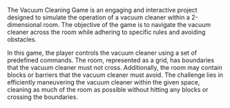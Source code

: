 The Vacuum Cleaning Game is an engaging and interactive project designed to simulate the operation of a vacuum cleaner within a 2-dimensional room. 
The objective of the game is to navigate the vacuum cleaner across the room while adhering to specific rules and avoiding obstacles.


In this game, the player controls the vacuum cleaner using a set of predefined commands. The room, represented as a grid, has boundaries that the vacuum cleaner must not cross. 
Additionally, the room may contain blocks or barriers that the vacuum cleaner must avoid. 
The challenge lies in efficiently maneuvering the vacuum cleaner within the given space, cleaning as much of the room as possible without hitting any blocks or crossing the boundaries.
